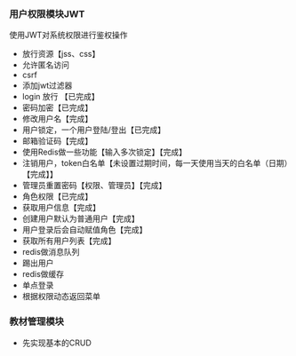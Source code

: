 ### 用户权限模块JWT
使用JWT对系统权限进行鉴权操作
- 放行资源【jss、css】
- 允许匿名访问
- csrf
- 添加jwt过滤器
- login 放行 【已完成】
- 密码加密【已完成】
- 修改用户名【完成】
- 用户锁定，一个用户登陆/登出【已完成】
-  邮箱验证码【完成】
- 使用Redis做一些功能【输入多次锁定】【完成】
- 注销用户，token白名单【未设置过期时间，每一天使用当天的白名单（日期）【完成】】
- 管理员重置密码【权限、管理员】【完成】
- 角色权限【已完成】
- 获取用户信息【完成】
- 创建用户默认为普通用户【完成】
- 用户登录后会自动赋值角色【完成】
- 获取所有用户列表【完成】
- redis做消息队列
- 踢出用户
- redis做缓存
- 单点登录
- 根据权限动态返回菜单

### 教材管理模块
- 先实现基本的CRUD


